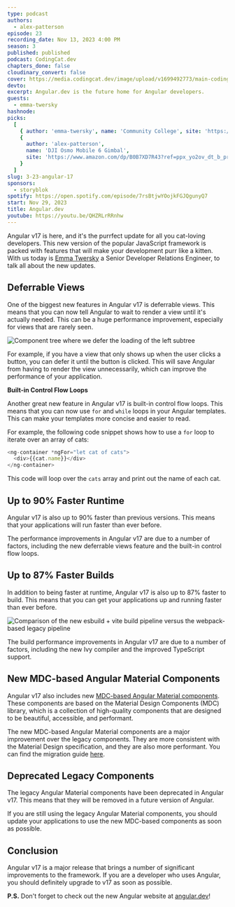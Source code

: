 ```yaml
---
type: podcast
authors:
  - alex-patterson
episode: 23
recording_date: Nov 13, 2023 4:00 PM
season: 3
published: published
podcast: CodingCat.dev
chapters_done: false
cloudinary_convert: false
cover: https://media.codingcat.dev/image/upload/v1699492773/main-codingcatdev-photo/3.24-angular-dev.png
devto:
excerpt: Angular.dev is the future home for Angular developers.
guests:
  - emma-twersky
hashnode:
picks:
  [
    { author: 'emma-twersky', name: 'Community College', site: 'https://www.ccsf.edu/' },
    {
      author: 'alex-patterson',
      name: 'DJI Osmo Mobile 6 Gimbal',
      site: 'https://www.amazon.com/dp/B0B7XD7R43?ref=ppx_yo2ov_dt_b_product_details&th=1'
    }
  ]
slug: 3-23-angular-17
sponsors:
  - storyblok
spotify: https://open.spotify.com/episode/7rsBtjwYOojkFGJQgunyQ7
start: Nov 29, 2023
title: Angular.dev
youtube: https://youtu.be/QHZRLrRRnhw
---
```


Angular v17 is here, and it's the purrfect update for all you cat-loving developers. This new version of the popular JavaScript framework is packed with features that will make your development purr like a kitten. With us today is [Emma Twersky](/guest/emma-twersky) a Senior Developer Relations Engineer, to talk all about the new updates.

## Deferrable Views

One of the biggest new features in Angular v17 is deferrable views. This means that you can now tell Angular to wait to render a view until it's actually needed. This can be a huge performance improvement, especially for views that are rarely seen.

![Component tree where we defer the loading of the left subtree](https://media.codingcat.dev/image/upload/v1699493510/main-codingcatdev-photo/0_HFC_1HTlO0pN-_KN.png)

For example, if you have a view that only shows up when the user clicks a button, you can defer it until the button is clicked. This will save Angular from having to render the view unnecessarily, which can improve the performance of your application.

**Built-in Control Flow Loops**

Another great new feature in Angular v17 is built-in control flow loops. This means that you can now use `for` and `while` loops in your Angular templates. This can make your templates more concise and easier to read.

For example, the following code snippet shows how to use a `for` loop to iterate over an array of cats:

```ts
<ng-container *ngFor="let cat of cats">
  <div>{{cat.name}}</div>
</ng-container>
```

This code will loop over the `cats` array and print out the name of each cat.

## Up to 90% Faster Runtime

Angular v17 is also up to 90% faster than previous versions. This means that your applications will run faster than ever before.

The performance improvements in Angular v17 are due to a number of factors, including the new deferrable views feature and the built-in control flow loops.

## Up to 87% Faster Builds

In addition to being faster at runtime, Angular v17 is also up to 87% faster to build. This means that you can get your applications up and running faster than ever before.

![Comparison of the new esbuild + vite build pipeline versus the webpack-based legacy pipeline](https://media.codingcat.dev/image/upload/v1699493700/main-codingcatdev-photo/0_QgWDUlZy3ELEJmOS.png)

The build performance improvements in Angular v17 are due to a number of factors, including the new Ivy compiler and the improved TypeScript support.

## New MDC-based Angular Material Components

Angular v17 also includes new [MDC-based Angular Material components](https://github.com/material-components/material-components-web). These components are based on the Material Design Components (MDC) library, which is a collection of high-quality components that are designed to be beautiful, accessible, and performant.

The new MDC-based Angular Material components are a major improvement over the legacy components. They are more consistent with the Material Design specification, and they are also more performant. You can find the migration guide [here](https://material.angular.io/guide/mdc-migration).

## Deprecated Legacy Components

The legacy Angular Material components have been deprecated in Angular v17. This means that they will be removed in a future version of Angular.

If you are still using the legacy Angular Material components, you should update your applications to use the new MDC-based components as soon as possible.

## Conclusion

Angular v17 is a major release that brings a number of significant improvements to the framework. If you are a developer who uses Angular, you should definitely upgrade to v17 as soon as possible.

**P.S.** Don't forget to check out the new Angular website at [angular.dev](https://angular.dev)!
